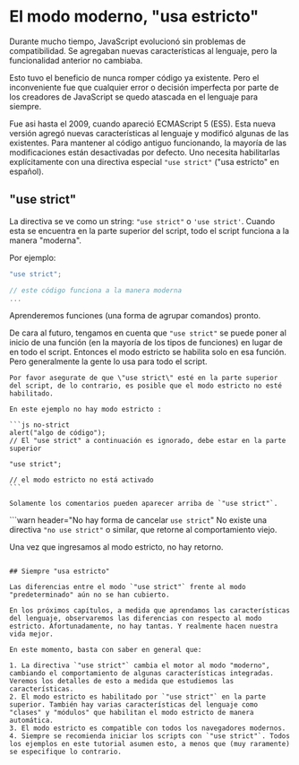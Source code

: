 # El modo moderno, "usa estricto"

Durante mucho tiempo, JavaScript evolucionó sin problemas de compatibilidad. Se agregaban nuevas características al lenguaje, pero la funcionalidad anterior no cambiaba.

Esto tuvo el beneficio de nunca romper código ya existente. Pero el inconveniente fue que cualquier error o decisión imperfecta por parte de los creadores de JavaScript se quedo atascada en el lenguaje para siempre.

Fue asi hasta el 2009, cuando apareció ECMAScript 5 (ES5). Esta nueva versión agregó nuevas características al lenguaje y modificó algunas de las existentes. Para mantener al código antiguo funcionando, la mayoría de las modificaciones están desactivadas por defecto. Uno necesita habilitarlas explícitamente con una directiva especial `"use strict"` ("usa estricto" en español).

## "use strict"

La directiva se ve como un string: `"use strict"` o `'use strict'`. Cuando esta se encuentra en la parte superior del script, todo el script funciona a la manera "moderna".

Por ejemplo:

```js
"use strict";

// este código funciona a la manera moderna
...
```

Aprenderemos funciones (una forma de agrupar comandos) pronto.

De cara al futuro, tengamos en cuenta que `"use strict"` se puede poner al inicio de una función (en la mayoría de los tipos de funciones) en lugar de en todo el script. Entonces el modo estricto se habilita solo en esa función. Pero generalmente la gente lo usa para todo el script.


````warn header="Asegurate de que \"use strict\" esté en la parte superior"
Por favor asegurate de que \"use strict\" esté en la parte superior del script, de lo contrario, es posible que el modo estricto no esté habilitado.

En este ejemplo no hay modo estricto :

```js no-strict
alert("algo de código");
// El "use strict" a continuación es ignorado, debe estar en la parte superior

"use strict";

// el modo estricto no está activado
```

Solamente los comentarios pueden aparecer arriba de `"use strict"`.
````

```warn header="No hay forma de cancelar `use strict`"
No existe una directiva `"no use strict"` o similar, que retorne al comportamiento viejo.

Una vez que ingresamos al modo estricto, no hay retorno.
```

## Siempre "usa estricto"

Las diferencias entre el modo `"use strict"` frente al modo "predeterminado" aún no se han cubierto.

En los próximos capítulos, a medida que aprendamos las características del lenguaje, observaremos las diferencias con respecto al modo estricto. Afortunadamente, no hay tantas. Y realmente hacen nuestra vida mejor.

En este momento, basta con saber en general que:

1. La directiva `"use strict"` cambia el motor al modo "moderno", cambiando el comportamiento de algunas características integradas. Veremos los detalles de esto a medida que estudiemos las características.
2. El modo estricto es habilitado por `"use strict"` en la parte superior. También hay varias características del lenguaje como "clases" y "módulos" que habilitan el modo estricto de manera automática.
3. El modo estricto es compatible con todos los navegadores modernos.
4. Siempre se recomienda iniciar los scripts con `"use strict"`. Todos los ejemplos en este tutorial asumen esto, a menos que (muy raramente) se especifique lo contrario.
